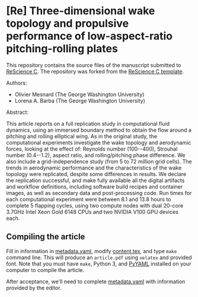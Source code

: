 # [Re] Three-dimensional wake topology and propulsive performance of low-aspect-ratio pitching-rolling plates

This repository contains the source files of the manuscript submitted to [ReScience C](https://rescience.github.io/).
The repository was forked from the [ReScience C template](https://github.com/ReScience/template).

Authors:

* Olivier Mesnard (The George Washington University)
* Lorena A. Barba (The George Washington University)

Abstract:

This article reports on a full replication study in computational fluid dynamics, using an immersed boundary method to obtain the flow around a pitching and rolling elliptical wing. As in the original study, the computational experiments investigate the wake topology and aerodynamic forces, looking at the effect of: Reynolds number (100--400), Strouhal number (0.4--1.2), aspect ratio, and rolling/pitching phase difference. We also include a grid-independence study (from 5 to 72 million grid cells). The trends in aerodynamic performance and the characteristics of the wake topology were replicated, despite some differences in results. We declare the replication successful, and make fully available all the digital artifacts and workflow definitions, including software build recipes and container images, as well as secondary data and post-processing code. Run times for each computational experiment were between 8.1 and 13.8 hours to complete 5 flapping cycles, using two compute nodes with dual 20-core 3.7GHz Intel Xeon Gold 6148 CPUs and two NVIDIA V100 GPU devices each.

## Compiling the article

Fill in information in [metadata.yaml](./metadata.yaml), modify [content.tex](content.tex), and type `make` command line.
This will produce an `article.pdf` using `xelatex` and provided font.
Note that you must have `make`, Python 3, and [PyYAML](https://pyyaml.org/) installed on your computer to compile the article.

After acceptance, we'll need to complete [metadata.yaml](./metadata.yaml) with information provided by the editor.
